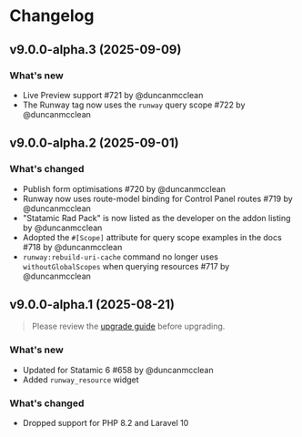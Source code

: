 # Changelog

## v9.0.0-alpha.3 (2025-09-09)

### What's new
- Live Preview support #721 by @duncanmcclean
- The Runway tag now uses the `runway` query scope #722 by @duncanmcclean



## v9.0.0-alpha.2 (2025-09-01)

### What's changed
- Publish form optimisations #720 by @duncanmcclean
- Runway now uses route-model binding for Control Panel routes #719 by @duncanmcclean
- "Statamic Rad Pack" is now listed as the developer on the addon listing by @duncanmcclean
- Adopted the `#[Scope]` attribute for query scope examples in the docs #718 by @duncanmcclean
- `runway:rebuild-uri-cache` command no longer uses `withoutGlobalScopes` when querying resources #717 by @duncanmcclean



## v9.0.0-alpha.1 (2025-08-21)

> Please review the [upgrade guide](https://github.com/statamic-rad-pack/runway/blob/master/docs/upgrade-guides/v8-to-v9.md) before upgrading.

### What's new
- Updated for Statamic 6 #658 by @duncanmcclean
- Added `runway_resource` widget

### What's changed
- Dropped support for PHP 8.2 and Laravel 10
